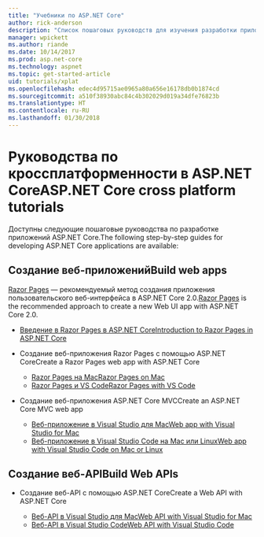 ```yaml
---
title: "Учебники по ASP.NET Core"
author: rick-anderson
description: "Список пошаговых руководств для изучения разработки приложений ASP.NET Core."
manager: wpickett
ms.author: riande
ms.date: 10/14/2017
ms.prod: asp.net-core
ms.technology: aspnet
ms.topic: get-started-article
uid: tutorials/xplat
ms.openlocfilehash: edec4d95715ae0965a80a656e16178db0b1874cd
ms.sourcegitcommit: a510f38930abc84c4b302029d019a34dfe76823b
ms.translationtype: HT
ms.contentlocale: ru-RU
ms.lasthandoff: 01/30/2018
---
```

# <a name="aspnet-core-cross-platform-tutorials"></a><span data-ttu-id="c2ecd-103">Руководства по кроссплатформенности в ASP.NET Core</span><span class="sxs-lookup"><span data-stu-id="c2ecd-103">ASP.NET Core cross platform tutorials</span></span>

<span data-ttu-id="c2ecd-104">Доступны следующие пошаговые руководства по разработке приложений ASP.NET Core.</span><span class="sxs-lookup"><span data-stu-id="c2ecd-104">The following step-by-step guides for developing ASP.NET Core applications are available:</span></span>

## <a name="build-web-apps"></a><span data-ttu-id="c2ecd-105">Создание веб-приложений</span><span class="sxs-lookup"><span data-stu-id="c2ecd-105">Build web apps</span></span>

<span data-ttu-id="c2ecd-106">[Razor Pages](xref:mvc/razor-pages/index) — рекомендуемый метод создания приложения пользовательского веб-интерфейса в ASP.NET Core 2.0.</span><span class="sxs-lookup"><span data-stu-id="c2ecd-106">[Razor Pages](xref:mvc/razor-pages/index) is the recommended approach to create a new Web UI app with ASP.NET Core 2.0.</span></span>

* [<span data-ttu-id="c2ecd-107">Введение в Razor Pages в ASP.NET Core</span><span class="sxs-lookup"><span data-stu-id="c2ecd-107">Introduction to Razor Pages in ASP.NET Core</span></span>](xref:mvc/razor-pages/index)
* <span data-ttu-id="c2ecd-108">Создание веб-приложения Razor Pages с помощью ASP.NET Core</span><span class="sxs-lookup"><span data-stu-id="c2ecd-108">Create a Razor Pages web app with ASP.NET Core</span></span>

   * [<span data-ttu-id="c2ecd-109">Razor Pages на Mac</span><span class="sxs-lookup"><span data-stu-id="c2ecd-109">Razor Pages on Mac</span></span>](xref:tutorials/razor-pages-mac/index)
   * [<span data-ttu-id="c2ecd-110">Razor Pages и VS Code</span><span class="sxs-lookup"><span data-stu-id="c2ecd-110">Razor Pages with VS Code</span></span>](xref:tutorials/razor-pages-vsc/index)  

* <span data-ttu-id="c2ecd-111">Создание веб-приложения ASP.NET Core MVC</span><span class="sxs-lookup"><span data-stu-id="c2ecd-111">Create an ASP.NET Core MVC web app</span></span>

   * [<span data-ttu-id="c2ecd-112">Веб-приложение в Visual Studio для Mac</span><span class="sxs-lookup"><span data-stu-id="c2ecd-112">Web app with Visual Studio for Mac</span></span>](first-mvc-app-mac/index.md)
   * [<span data-ttu-id="c2ecd-113">Веб-приложение в Visual Studio Code на Mac или Linux</span><span class="sxs-lookup"><span data-stu-id="c2ecd-113">Web app with Visual Studio Code on Mac or Linux</span></span>](first-mvc-app-xplat/index.md)

## <a name="build-web-apis"></a><span data-ttu-id="c2ecd-114">Создание веб-API</span><span class="sxs-lookup"><span data-stu-id="c2ecd-114">Build Web APIs</span></span>
* <span data-ttu-id="c2ecd-115">Создание веб-API с помощью ASP.NET Core</span><span class="sxs-lookup"><span data-stu-id="c2ecd-115">Create a Web API with ASP.NET Core</span></span>

  * [<span data-ttu-id="c2ecd-116">Веб-API в Visual Studio для Mac</span><span class="sxs-lookup"><span data-stu-id="c2ecd-116">Web API with Visual Studio for Mac</span></span>](xref:tutorials/first-web-api-mac)
  * [<span data-ttu-id="c2ecd-117">Веб-API в Visual Studio Code</span><span class="sxs-lookup"><span data-stu-id="c2ecd-117">Web API with Visual Studio Code</span></span>](web-api-vsc.md)

